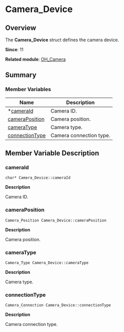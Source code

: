 # Camera_Device


## Overview

The **Camera_Device** struct defines the camera device.

**Since**: 11

**Related module**: [OH_Camera](_o_h___camera.md)


## Summary


### Member Variables

| Name| Description|
| -------- | -------- |
| \*[cameraId](#cameraid) | Camera ID.|
| [cameraPosition](#cameraposition) | Camera position.|
| [cameraType](#cameratype) | Camera type.|
| [connectionType](#connectiontype) | Camera connection type.|


## Member Variable Description


### cameraId

```
char* Camera_Device::cameraId
```

**Description**

Camera ID.


### cameraPosition

```
Camera_Position Camera_Device::cameraPosition
```

**Description**

Camera position.


### cameraType

```
Camera_Type Camera_Device::cameraType
```

**Description**

Camera type.


### connectionType

```
Camera_Connection Camera_Device::connectionType
```

**Description**

Camera connection type.
